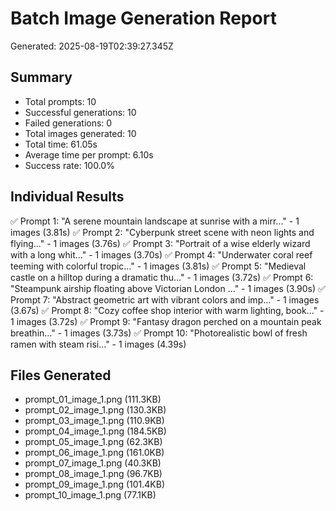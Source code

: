 # Batch Image Generation Report

Generated: 2025-08-19T02:39:27.345Z

## Summary
- Total prompts: 10
- Successful generations: 10
- Failed generations: 0
- Total images generated: 10
- Total time: 61.05s
- Average time per prompt: 6.10s
- Success rate: 100.0%

## Individual Results
✅ Prompt 1: "A serene mountain landscape at sunrise with a mirr..." - 1 images (3.81s)
✅ Prompt 2: "Cyberpunk street scene with neon lights and flying..." - 1 images (3.76s)
✅ Prompt 3: "Portrait of a wise elderly wizard with a long whit..." - 1 images (3.70s)
✅ Prompt 4: "Underwater coral reef teeming with colorful tropic..." - 1 images (3.81s)
✅ Prompt 5: "Medieval castle on a hilltop during a dramatic thu..." - 1 images (3.72s)
✅ Prompt 6: "Steampunk airship floating above Victorian London ..." - 1 images (3.90s)
✅ Prompt 7: "Abstract geometric art with vibrant colors and imp..." - 1 images (3.67s)
✅ Prompt 8: "Cozy coffee shop interior with warm lighting, book..." - 1 images (3.72s)
✅ Prompt 9: "Fantasy dragon perched on a mountain peak breathin..." - 1 images (3.73s)
✅ Prompt 10: "Photorealistic bowl of fresh ramen with steam risi..." - 1 images (4.39s)

## Files Generated
- prompt_01_image_1.png (111.3KB)
- prompt_02_image_1.png (130.3KB)
- prompt_03_image_1.png (110.9KB)
- prompt_04_image_1.png (184.5KB)
- prompt_05_image_1.png (62.3KB)
- prompt_06_image_1.png (161.0KB)
- prompt_07_image_1.png (40.3KB)
- prompt_08_image_1.png (96.7KB)
- prompt_09_image_1.png (101.4KB)
- prompt_10_image_1.png (77.1KB)
